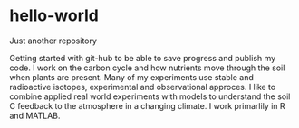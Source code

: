 # hello-world
Just another repository

Getting started with git-hub to be able to save progress and publish my code. I work on the carbon cycle and how nutrients move through the soil when plants are present. Many of my experiments use stable and radioactive isotopes, experimental and observational approces. I  like to combine applied real world experiments with models to understand the soil C feedback to the atmosphere in a changing climate. I work primarlily in R and MATLAB. 
